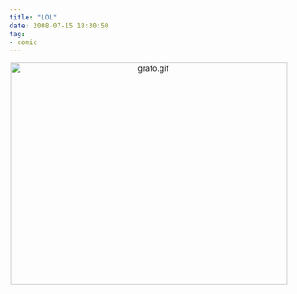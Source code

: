 ```yaml
---
title: "LOL"
date: 2008-07-15 18:30:50
tag:
- comic
---
```

<a href="http://bigeyedeer.wordpress.com/2008/07/15/this-cartoon-wrote-a-sweary-word-on-your-toilet-wall/"><img class="mt-image-center" style="margin: 0pt auto 20px; text-align: center; display: block;" src="/files/misc/grafo.gif" alt="grafo.gif" width="500" height="402" /></a>
